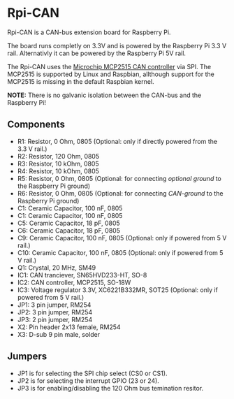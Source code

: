 # Rpi-CAN
Rpi-CAN is a CAN-bus extension board for Raspberry Pi.

The board runs completly on 3.3V and is powered by the Raspberry Pi 3.3 V rail.
Alternativly it can be powered by the Raspberry Pi 5V rail.

The Rpi-CAN uses the [Microchip MCP2515 CAN controller](www.microchip.com/solutionsmcp2515) via SPI.
The MCP2515 is supported by Linux and Raspbian, allthough support for the MCP2515 is missing in the default Raspbian kernel.

**NOTE:** There is no galvanic isolation between the CAN-bus and the Raspberry Pi!

## Components
- R1: Resistor, 0 Ohm, 0805 (Optional: only if directly powered from the 3.3 V rail.)
- R2: Resistor, 120 Ohm, 0805 
- R3: Resistor, 10 kOhm, 0805 
- R4: Resistor, 10 kOhm, 0805 
- R5: Resistor, 0 Ohm, 0805 (Optional: for connecting *optional ground* to the Raspberry Pi ground) 
- R6: Resistor, 0 Ohm, 0805 (Optional: for connecting *CAN-ground* to the Raspberry Pi ground)
- C1: Ceramic Capacitor, 100 nF, 0805
- C1: Ceramic Capacitor, 100 nF, 0805
- C5: Ceramic Capacitor, 18 pF, 0805
- C6: Ceramic Capacitor, 18 pF, 0805
- C9: Ceramic Capacitor, 100 nF, 0805 (Optional: only if powered from 5 V rail.)
- C10: Ceramic Capacitor, 100 nF, 0805 (Optional: only if powered from 5 V rail.)
- Q1: Crystal, 20 MHz, SM49
- IC1: CAN tranciever, SN65HVD233-HT, SO-8
- IC2: CAN controller, MCP2515, SO-18W
- IC3: Voltage regulator 3.3V, XC6221B332MR, SOT25 (Optional: only if powered from 5 V rail.)
- JP1: 3 pin jumper, RM254
- JP2: 3 pin jumper, RM254
- JP3: 2 pin jumper, RM254
- X2: Pin header 2x13 female, RM254 
- X3: D-sub 9 pin male, solder

## Jumpers
- JP1 is for selecting the SPI chip select (CS0 or CS1).
- JP2 is for selecting the interrupt GPIO (23 or 24).
- JP3 is for enabling/disabling the 120 Ohm bus temination resitor.
